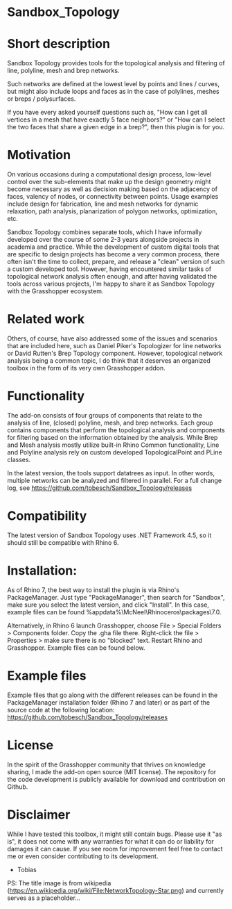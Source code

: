 Sandbox_Topology
================

# Short description

Sandbox Topology provides tools for the topological analysis and filtering of line, polyline, mesh and brep networks.

Such networks are defined at the lowest level by points and lines / curves, but might also include loops and faces as in the case of polylines, meshes or breps / polysurfaces.

If you have every asked yourself questions such as, "How can I get all vertices in a mesh that have exactly 5 face neighbors?" or "How can I select the two faces that share a given edge in a brep?", then this plugin is for you.

# Motivation

On various occasions during a computational design process, low-level control over the sub-elements that make up the design geometry might become necessary as well as decision making based on the adjacency of faces, valency of nodes, or connectivity between points. Usage examples include design for fabrication, line and mesh networks for dynamic relaxation, path analysis, planarization of polygon networks, optimization, etc.

Sandbox Topology combines separate tools, which I have informally developed over the course of some 2-3 years alongside projects in academia and practice. While the development of custom digital tools that are specific to design projects has become a very common process, there often isn't the time to collect, prepare, and release a "clean" version of such a custom developed tool. However, having encountered similar tasks of topological network analysis often enough, and after having validated the tools across various projects, I'm happy to share it as Sandbox Topology with the Grasshopper ecosystem.

# Related work

Others, of course, have also addressed some of the issues and scenarios that are included here, such as Daniel Piker's Topologizer for line networks or David Rutten's Brep Topology component. However, topological network analysis being a common topic, I do think that it deserves an organized toolbox in the form of its very own Grasshopper addon.

# Functionality

The add-on consists of four groups of components that relate to the analysis of line, (closed) polyline, mesh, and brep networks. Each group contains components that perform the topological analysis and components for filtering based on the information obtained by the analysis. While Brep and Mesh analysis mostly utilize built-in Rhino Common functionality, Line and Polyline analysis rely on custom developed TopologicalPoint and PLine classes.

In the latest version, the tools support datatrees as input. In other words, multiple networks can be analyzed and filtered in parallel. For a full change log, see https://github.com/tobesch/Sandbox_Topology/releases

# Compatibility

The latest version of Sandbox Topology uses .NET Framework 4.5, so it should still be compatible with Rhino 6.

# Installation:

As of Rhino 7, the best way to install the plugin is via Rhino's PackageManager. Just type "PackageManager", then search for "Sandbox", make sure you select the latest version, and click "Install". In this case, example files can be found %appdata%\McNeel\Rhinoceros\packages\7.0. 

Alternatively, in Rhino 6 launch Grasshopper, choose File > Special Folders > Components folder. Copy the .gha file there. Right-click the file > Properties > make sure there is no "blocked" text. Restart Rhino and Grasshopper. Example files can be found below.

# Example files

Example files that go along with the different releases can be found in the PackageManager installation folder (Rhino 7 and later) or as part of the source code at the following location:
https://github.com/tobesch/Sandbox_Topology/releases

# License

In the spirit of the Grasshopper community that thrives on knowledge sharing, I made the add-on open source (MIT license). The repository for the code development is publicly available for download and contribution on Github.

# Disclaimer

While I have tested this toolbox, it might still contain bugs. Please use it "as is", it does not come with any warranties for what it can do or liability for damages it can cause. If you see room for improvement feel free to contact me or even consider contributing to its development.

- Tobias

PS: The title image is from wikipedia (https://en.wikipedia.org/wiki/File:NetworkTopology-Star.png) and currently serves as a placeholder...